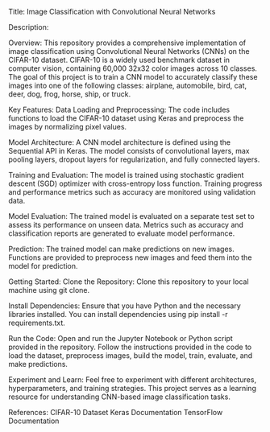 Title: Image Classification with Convolutional Neural Networks

Description:

Overview:
This repository provides a comprehensive implementation of image classification using Convolutional Neural Networks (CNNs) on the CIFAR-10 dataset. CIFAR-10 is a widely used benchmark dataset in computer vision, containing 60,000 32x32 color images across 10 classes. The goal of this project is to train a CNN model to accurately classify these images into one of the following classes: airplane, automobile, bird, cat, deer, dog, frog, horse, ship, or truck.

Key Features:
Data Loading and Preprocessing: The code includes functions to load the CIFAR-10 dataset using Keras and preprocess the images by normalizing pixel values.

Model Architecture: A CNN model architecture is defined using the Sequential API in Keras. The model consists of convolutional layers, max pooling layers, dropout layers for regularization, and fully connected layers.

Training and Evaluation: The model is trained using stochastic gradient descent (SGD) optimizer with cross-entropy loss function. Training progress and performance metrics such as accuracy are monitored using validation data.

Model Evaluation: The trained model is evaluated on a separate test set to assess its performance on unseen data. Metrics such as accuracy and classification reports are generated to evaluate model performance.

Prediction: The trained model can make predictions on new images. Functions are provided to preprocess new images and feed them into the model for prediction.

Getting Started:
Clone the Repository: Clone this repository to your local machine using git clone.

Install Dependencies: Ensure that you have Python and the necessary libraries installed. You can install dependencies using pip install -r requirements.txt.

Run the Code: Open and run the Jupyter Notebook or Python script provided in the repository. Follow the instructions provided in the code to load the dataset, preprocess images, build the model, train, evaluate, and make predictions.

Experiment and Learn: Feel free to experiment with different architectures, hyperparameters, and training strategies. This project serves as a learning resource for understanding CNN-based image classification tasks.

References:
CIFAR-10 Dataset
Keras Documentation
TensorFlow Documentation
